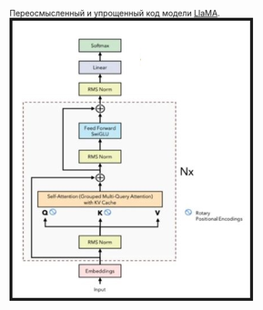 Переосмысленный и упрощенный код модели [LlaMA](https://arxiv.org/pdf/2307.09288.pdf).
<img src="https://github.com/Ilya2raev/llama_model/blob/master/LlaMA.JPG" border="5px solid red"/>